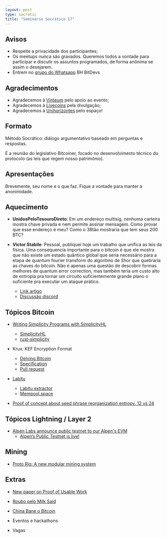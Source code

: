 ```yaml
---
layout: post
type: socratic
title: "Seminário Socrático 17"
---
```

## Avisos
- Respeite a privacidade dos participantes;
- Os meetups nunca são gravados. Queremos todos a vontade para participar e discutir os assuntos programados, de forma anônima se assim o desejarem.
- Entrem no [grupo do Whatsapp](https://chat.whatsapp.com/EXLJjo3QURxBcj8bqxLc81) BH BitDevs

## Agradecimentos

- Agradecemos à [Vinteum](https://vinteum.org/) pelo apoio ao evento;
- Agradecemos à [Livecoins](https://livecoins.com.br/) pela divulgação;
- Agradecemos à [Unihorizontes](https://unihorizontes.br/) pelo espaço!

## Formato

Método Socrático: diálogo argumentativo baseado em perguntas e respostas.

É a reunião do legislativo Bitcoiner, focado no desenvolvimento técnico do protocolo (as leis que regem nosso patrimônio).

## Apresentações

Brevemente, seu nome e o que faz. Fique a vontade para manter a anonimidade.


## Aquecimento

- **UnidosPeloTesouroDireto**: Em um endereço multisig, nenhuma carteira mostra chave privada e nem permite assinar mensagem.
Como provar que esse endereço é meu? Como o 38tão mostraria que tem seus 200 BTC?

- **Victor Stabile**: Pessoal, publiquei hoje um trabalho que unifica as leis da física. Uma consequencia importante para o bitcoin é que ele mostra que não existe um estado quântico global que seria necessário para a etapa de quantum fourier transform do algoritmo de Shor que quebraria as chaves do bitcoin. Não é apenas uma questão de descobrir formas melhores de quantum error correction, mas também teria um custo alto de entropia pra tornar um circuito suficientemente grande plano o suficiente pra executar um ataque prático.
    - [Link artigo](https://www.texstr.org/a/naddr1qvzqqqr4gupzqwe6gtf5eu9pgqk334fke8f2ct43ccqe4y2nhetssnypvhge9ce9qqxnzde4xy6rydfcxqunsv35vk8jrc)
    - [Discussão discord](https://discord.com/channels/1003633153694498918/1344513109280161802/1389901792682180670)

## Tópicos Bitcoin

- [Writing Simplicity Programs with SimplicityHL](https://delvingbitcoin.org/t/writing-simplicity-programs-with-simplicityhl/1900)
    - [SimplicityHL](https://github.com/BlockstreamResearch/SimplicityHL)
    - [rust-simplicity](https://github.com/BlockstreamResearch/rust-simplicity)

- Krux: KEF Encryption Format
    - [Delving Bitcoin](https://delvingbitcoin.org/t/krux-kef-encryption-format/1912)
    - [Specification](https://github.com/selfcustody/krux/blob/733483665b09506099921c0e61d75d965295c759/docs/getting-started/features/KEF_Specifications.md)
    - [Pull request](https://github.com/selfcustody/krux/pull/667)

- [Labitu](https://xcancel.com/mononautical/status/1951683985957851367)
    - [Labitu extractor](https://labitbu-extractor.lovable.app/)
    - [Mempool.space](https://mempool.space/tx/3220c33f075dfa9f35ef604043a5f81e516d1a8087fb53816c455ff02468d828)

- [Proof of concept about seed phrase reorganization entropy. 12 vs 24](https://xcancel.com/jaoNoctus/status/1956412497059090608)

## Tópicos Lightning / Layer 2

- [Alpen Labs announce public testnet to our Alpen's EVM](https://xcancel.com/AlpenLabs/status/1952363933136031926)
    - [Alpen’s Public Testnet is live!](https://www.alpenlabs.io/blog/alpen-testnet)

## Mining

- [Proto Rig: A new modular mining system](https://proto.xyz/blog/posts/proto-rig-and-proto-fleet-a-paradigm-shift)


## Extras

- [New paper on Proof of Usable Work](https://delvingbitcoin.org/t/new-paper-on-proof-of-usable-work/1867/2)

- [Roubo pelo Milk Said](https://livecoins.com.br/erro-em-geracao-de-chave-privada-levou-a-roubo-de-us-35-bilhoes-em-bitcoin/)

- [China Bane o Bitcoin](https://xcancel.com/mononautical/status/1951833867318415566)

- Eventos e hackathons


- Vagas
